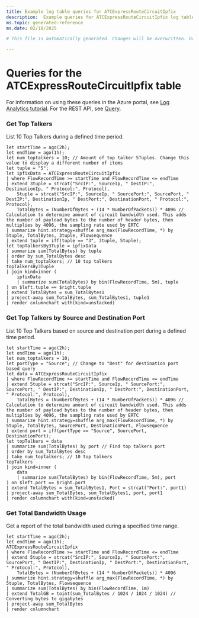 ```yaml
---
title: Example log table queries for ATCExpressRouteCircuitIpfix
description:  Example queries for ATCExpressRouteCircuitIpfix log table
ms.topic: generated-reference
ms.date: 02/18/2025

# This file is automatically generated. Changes will be overwritten. Do not change this file directly. 

---
```


# Queries for the ATCExpressRouteCircuitIpfix table

For information on using these queries in the Azure portal, see [Log Analytics tutorial](/azure/azure-monitor/logs/log-analytics-tutorial). For the REST API, see [Query](/rest/api/loganalytics/query).


### Get Top Talkers  


List 10 Top Talkers during a defined time period.  

```query
let startTime = ago(2h);
let endTime = ago(1h);
let num_toptalkers = 10; // Amount of top talker 5Tuples. Change this value to display a different number of items
let tuple = "5";  
let ipfixData = ATCExpressRouteCircuitIpfix
| where FlowRecordTime >= startTime and FlowRecordTime <= endTime
| extend 3tuple = strcat("SrcIP:", SourceIp, " DestIP:", DestinationIp, " Protocol:", Protocol),
    5tuple = strcat("SrcIP:", SourceIp, " SourcePort:", SourcePort, " DestIP:", DestinationIp, " DestPort:", DestinationPort, " Protocol:", Protocol),
    TotalBytes = (NumberOfBytes + (14 * NumberOfPackets)) * 4096 // Calculation to determine amount of circuit bandwidth used. This adds the number of payload bytes to the number of header bytes, then multiplies by 4096, the sampling rate used by ERTC
| summarize hint.strategy=shuffle arg_max(FlowRecordTime, *) by 5tuple, TotalBytes, 3tuple, Flowsequence
| extend tuple = iff(tuple == "3", 3tuple, 5tuple);
let topTalkersBy3Tuple = ipfixData
| summarize sum(TotalBytes) by tuple
| order by sum_TotalBytes desc
| take num_toptalkers; // 10 top talkers
topTalkersBy3Tuple
| join kind=inner (
    ipfixData  
    | summarize sum(TotalBytes) by bin(FlowRecordTime, 5m), tuple
) on $left.tuple == $right.tuple
| extend TotalBytes = sum_TotalBytes1
| project-away sum_TotalBytes, sum_TotalBytes1, tuple1
| render columnchart with(kind=unstacked)
```



### Get Top Talkers by Source and Destination Port  


List 10 Top Talkers based on source and destination port during a defined time period.  

```query
let startTime = ago(2h);
let endTime = ago(1h);
let num_toptalkers = 10;
let portType = "Source"; // Change to "Dest" for destination port based query
let data = ATCExpressRouteCircuitIpfix
| where FlowRecordTime >= startTime and FlowRecordTime <= endTime
| extend 5tuple = strcat("SrcIP:", SourceIp, " SourcePort:", SourcePort, " DestIP:", DestinationIp, " DestPort:", DestinationPort, " Protocol:", Protocol),
    TotalBytes = (NumberOfBytes + (14 * NumberOfPackets)) * 4096 // Calculation to determine amount of circuit bandwidth used. This adds the number of payload bytes to the number of header bytes, then multiplies by 4096, the sampling rate used by ERTC 
| summarize hint.strategy=shuffle arg_max(FlowRecordTime, *) by 5tuple, TotalBytes, SourcePort, DestinationPort, Flowsequence
| extend port = iff(portType == "Source", SourcePort, DestinationPort);
let topTalkers = data
| summarize sum(TotalBytes) by port // Find top talkers port
| order by sum_TotalBytes desc
| take num_toptalkers; // 10 top talkers
topTalkers
| join kind=inner (
    data
    | summarize sum(TotalBytes) by bin(FlowRecordTime, 5m), port
) on $left.port == $right.port
| extend TotalBytes = sum_TotalBytes1, Port = strcat("Port:", port1)
| project-away sum_TotalBytes, sum_TotalBytes1, port, port1 
| render columnchart with(kind=unstacked)
```



### Get Total Bandwidth Usage  


Get a report of the total bandwidth used during a specified time range.  

```query
let startTime = ago(2h); 
let endTime = ago(1h);
ATCExpressRouteCircuitIpfix 
| where FlowRecordTime >= startTime and FlowRecordTime <= endTime 
| extend 5tuple = strcat("SrcIP:", SourceIp, " SourcePort:", SourcePort, " DestIP:", DestinationIp, " DestPort:", DestinationPort, " Protocol:", Protocol), 
    TotalBytes = (NumberOfBytes + (14 * NumberOfPackets)) * 4096  
| summarize hint.strategy=shuffle arg_max(FlowRecordTime, *) by 5tuple, TotalBytes, Flowsequence 
| summarize sum(TotalBytes) by bin(FlowRecordTime, 1m) 
| extend TotalGB = toint(sum_TotalBytes / 1024 / 1024 / 1024) // Converting bytes to gigabytes 
| project-away sum_TotalBytes 
| render columnchart 
```

